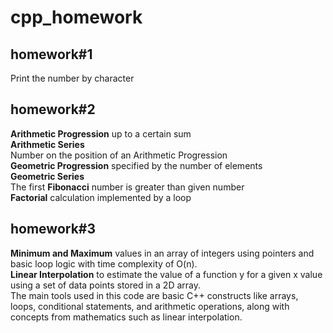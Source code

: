 # cpp_homework
## homework#1 
Print the number by character
## homework#2
**Arithmetic Progression** up to a certain sum <br>
**Arithmetic Series** <br>
Number on the position of an Arithmetic Progression <br>
**Geometric Progression** specified by the number of elements <br>
**Geometric Series** <br>
The first **Fibonacci** number is greater than given number <br>
**Factorial** calculation implemented by a loop <br>
## homework#3
**Minimum and Maximum** values in an array of integers using pointers and basic loop logic with time complexity of O(n). <br>
**Linear Interpolation** to estimate the value of a function y for a given x value using a set of data points stored in a 2D array.<br>
The main tools used in this code are basic C++ constructs like arrays, loops, conditional statements, and arithmetic operations, along with concepts from mathematics such as linear interpolation.<br>
